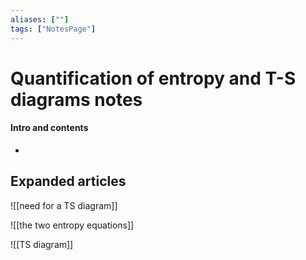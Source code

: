 ```yaml
---
aliases: [""]
tags: ["NotesPage"]
---
```


# Quantification of entropy and T-S diagrams notes

#### Intro and contents
- 


## Expanded articles
![[need for a TS diagram]]

![[the two entropy equations]]

![[TS diagram]]